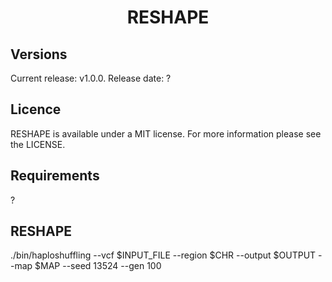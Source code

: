 #  <p align="center">RESHAPE</p>

## Versions

Current release: v1.0.0. Release date: ?

## Licence
RESHAPE is available under a MIT license. For more information please see the LICENSE.

## Requirements
?

## RESHAPE
./bin/haploshuffling --vcf $INPUT_FILE --region $CHR --output $OUTPUT --map $MAP --seed 13524 --gen 100